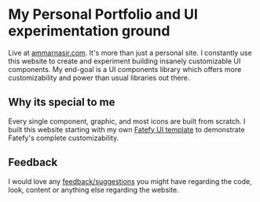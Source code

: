 # My Personal Portfolio and UI experimentation ground 
Live at [ammarnasir.com](http://ammarnasir.com/). It's more than just a personal site. I constantly use this website to create and experiment building insanely customizable UI components. My end-goal is a UI components library which offers more customizability and power than usual libraries out there. 

## Why its special to me

Every single component, graphic, and most icons are built from scratch. I built this website starting with my own [Fatefy UI template](https://github.com/Fanoflix/fatefy) to demonstrate Fatefy's complete customizability. 

## Feedback
I would love any [feedback/suggestions](https://personal-portfolio-bvg.pages.dev/contact) you might have regarding the code, look, content or anything else regarding the website.
